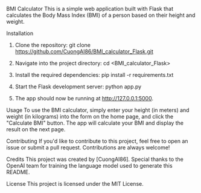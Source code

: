 BMI Calculator
This is a simple web application built with Flask that calculates the Body Mass Index (BMI) of a person based on their height and weight.

Installation
1. Clone the repository: git clone https://github.com/CuongAI86/BMI_calculator_Flask.git

2. Navigate into the project directory: cd <BMI_calculator_Flask>

3. Install the required dependencies: pip install -r requirements.txt

4. Start the Flask development server: python app.py

5. The app should now be running at http://127.0.0.1:5000.

Usage
To use the BMI calculator, simply enter your height (in meters) and weight (in kilograms) into the form on the home page, and click the "Calculate BMI" button. The app will calculate your BMI and display the result on the next page.

Contributing
If you'd like to contribute to this project, feel free to open an issue or submit a pull request. Contributions are always welcome!

Credits
This project was created by [CuongAI86]. Special thanks to the OpenAI team for training the language model used to generate this README.

License
This project is licensed under the MIT License.
